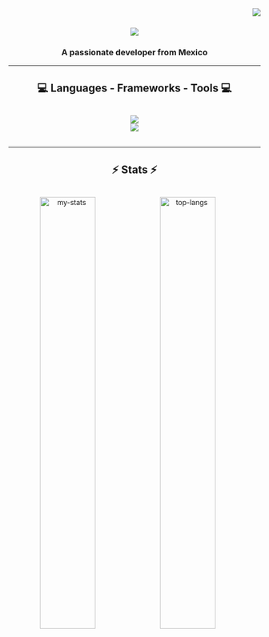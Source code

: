 <img align="right" src="https://visitor-badge.laobi.icu/badge?page_id=NinYuri.NinYuri" />

<h1 align="center">
    <img src="https://readme-typing-svg.herokuapp.com/?font=Righteous&size=35&center=true&vCenter=true&width=500&height=70&duration=7000&lines=🌟+Hello,+I'm+Yuriana+Ibarra+🌟;" />
</h1>

<h3 align="center">A passionate developer from Mexico</h3>

<hr/>

<h2 align="center">💻 Languages - Frameworks - Tools 💻</h2>
<br/>
<div align="center">
    <img src="https://skillicons.dev/icons?i=vscode,atom,eclipse,github,git,figma,arduino,docker,azure" />
    <br/>
    <img src="https://skillicons.dev/icons?i=java,javascript,html,css,mongodb,mysql" />
</div>

<br/>
<hr/>

<h2 align="center">⚡ Stats ⚡</h2>
<br>
<div align=center>
    <img alt="my-stats" align="left" width="47%" src="https://github-readme-stats.vercel.app/api?username=NinYuri&show_icons=true"/>
    <img alt="top-langs" align="left" width="47%" src="https://github-readme-stats.vercel.app/api/top-langs/?username=NinYuri&layout=donut"/>
</div>
